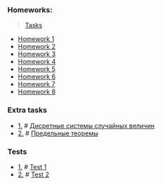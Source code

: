 ### Homeworks:
> [Tasks](https://github.com/fadyat/ITMO-PUBLIC/blob/master/Probability-theory/III%20semester/Materials/tasks.pdf)
- [Homework 1](https://github.com/fadyat/ITMO-PUBLIC/blob/master/Probability-theory/III%20semester/Homeworks/hw1.pdf)
- [Homework 2](https://github.com/fadyat/ITMO-PUBLIC/blob/master/Probability-theory/III%20semester/Homeworks/hw2.pdf)
- [Homework 3](https://github.com/fadyat/ITMO-PUBLIC/blob/master/Probability-theory/III%20semester/Homeworks/hw3.pdf)
- [Homework 4](https://github.com/fadyat/ITMO-PUBLIC/blob/master/Probability-theory/III%20semester/Homeworks/hw4.pdf)
- [Homework 5](https://github.com/fadyat/ITMO-PUBLIC/blob/master/Probability-theory/III%20semester/Homeworks/hw5.pdf)
- [Homework 6](https://github.com/fadyat/ITMO-PUBLIC/blob/master/Probability-theory/III%20semester/Homeworks/hw6.pdf)
- [Homework 7](https://github.com/fadyat/ITMO-PUBLIC/blob/master/Probability-theory/III%20semester/Homeworks/hw7.pdf)
- [Homework 8](https://github.com/fadyat/ITMO-PUBLIC/blob/master/Probability-theory/III%20semester/Homeworks/hw8.pdf)

### Extra tasks
- [1.](https://github.com/fadyat/ITMO-PUBLIC/blob/master/Probability-theory/III%20semester/Materials/discreteSystemsOfRandomVariables.pdf) # [Дисретные системы случайных величин](https://github.com/fadyat/ITMO-PROBLEMS/blob/master/Probability-theory/III%20semester/Homeworks/discreteSolution.pdf)
- [2.](https://github.com/fadyat/ITMO-PUBLIC/blob/master/Probability-theory/III%20semester/Materials/limitTheoryTasks.pdf) # [Предельные теоремы](https://github.com/fadyat/ITMO-PROBLEMS/blob/master/Probability-theory/III%20semester/Homeworks/limitSolution.pdf)

### Tests
- [1.](https://github.com/fadyat/ITMO-PUBLIC/blob/master/Probability-theory/III%20semester/Tests/test1Task.pdf) # [Test 1](https://github.com/fadyat/ITMO-PROBLEMS/blob/master/Probability-theory/III%20semester/Tests/test1Solution.pdf)
- [2.](https://github.com/fadyat/ITMO-PUBLIC/blob/master/Probability-theory/III%20semester/Tests/test2Task.pdf) # [Test 2](https://github.com/fadyat/ITMO-PROBLEMS/blob/master/Probability-theory/III%20semester/Tests/test2Solution.pdf)
